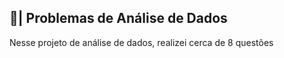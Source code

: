 ## 🎲| Problemas de Análise de Dados

  Nesse projeto de análise de dados, realizei cerca de 8 questões 
